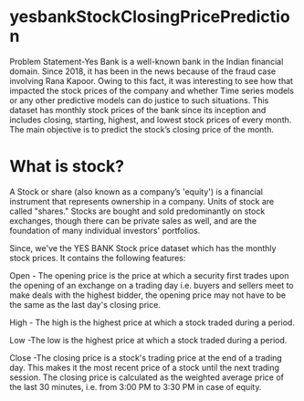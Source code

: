 # yesbankStockClosingPricePrediction

Problem Statement-Yes Bank is a well-known bank in the Indian financial domain. Since 2018, it has been in the news because of the fraud case involving Rana Kapoor. Owing to this fact, it was interesting to see how that impacted the stock prices of the company and whether Time series models or any other predictive models can do justice to such situations. This dataset has monthly stock prices of the bank since its inception and includes closing, starting, highest, and lowest stock prices of every month. The main objective is to predict the stock’s closing price of the month.


# What is stock?

A Stock or share (also known as a company’s 'equity') is a financial instrument that represents ownership in a company. Units of stock are called "shares." Stocks are bought and sold predominantly on stock exchanges, though there can be private sales as well, and are the foundation of many individual investors' portfolios.

Since, we've the YES BANK Stock price dataset which has the monthly stock prices. It contains the following features:

Open - The opening price is the price at which a security first trades upon the opening of an exchange on a trading day i.e. buyers and sellers meet to make deals with the highest bidder, the opening price may not have to be the same as the last day's closing price.

High - The high is the highest price at which a stock traded during a period.

Low -The low is the highest price at which a stock traded during a period.

Close -The closing price is a stock's trading price at the end of a trading day. This makes it the most recent price of a stock until the next trading session. The closing price is calculated as the weighted average price of the last 30 minutes, i.e. from 3:00 PM to 3:30 PM in case of equity.

